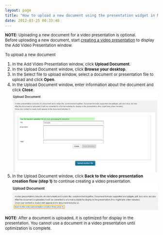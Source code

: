 ```yaml
---
layout: page
title: "How to upload a new document using the presentation widget in MediaSpace"
date: 2012-03-25 00:33:48
---
```


<span style="font-size: small;"><span class="mce-note-graphic"><strong>NOTE:</strong> Uploading a new document for a video presentation is optional.  <br />Before uploading a new document, start <a href="http://knowledge.kaltura.com/faq/how-create-video-presentation-mediaspace">creating a video presentation</a> to display the Add Video Presentation window.</span></span>

<p class="mce-procedure">
  <span style="font-size: small;">To upload a new document</span>
</p>

1.  <span style="font-size: small;">In the Add Video Presentation window, click <strong>Upload Document</strong>. </span>
2.  <span style="font-size: small;">In the Upload Document window, click <strong>Browse your desktop</strong>.</span>
3.  <span style="font-size: small;">In the Select file to upload window, select a document or presentation file to upload and click <strong>Open</strong>.</span>
4.  <span style="font-size: small;"><span style="font-size: small;">In the Upload Document window, enter information about the document and click <strong>Close</strong>.</span></span><span style="font-size: small;"><img src="../../assets/389">
5.  <span style="font-size: small;">In the Upload Document window, click <strong>Back to the video presentation creation flow (step 1)</strong> to continue creating a video presentation.<img src="../../assets/366">

<p class="note mce-note-graphic">
  <span style="font-size: small;"><strong>NOTE:</strong> After a document is uploaded, it is optimized for display in the presentation. You cannot use a document in a video presentation until optimization is complete.</span>
</p>